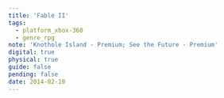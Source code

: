 ```yaml
---
title: 'Fable II'
tags:
  - platform_xbox-360
  - genre_rpg
note: 'Knothole Island - Premium; See the Future - Premium'
digital: true
physical: true
guide: false
pending: false
date: 2014-02-10
---
```

